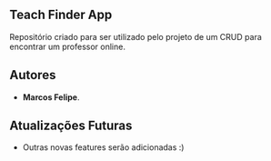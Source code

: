 ## Teach Finder App

Repositório criado para ser utilizado pelo projeto de um CRUD para encontrar um professor online.

## Autores

* **Marcos Felipe**.

## Atualizações Futuras

* Outras novas features serão adicionadas :)
